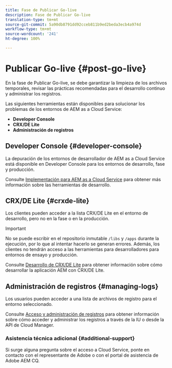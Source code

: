 ```yaml
---
title: Fase de Publicar Go-live
description: Fase de Publicar Go-live
translation-type: tm+mt
source-git-commit: 5a90db8791dd92cceb811b9ed2beda3ecb4a974d
workflow-type: tm+mt
source-wordcount: '241'
ht-degree: 100%

---
```



# Publicar Go-live {#post-go-live}

En la fase de Publicar Go-live, se debe garantizar la limpieza de los archivos temporales, revisar las prácticas recomendadas para el desarrollo continuo y administrar los registros.

Las siguientes herramientas están disponibles para solucionar los problemas de los entornos de AEM as a Cloud Service:

* **Developer Console**
* **CRX/DE Lite**
* **Administración de registros**


## Developer Console {#developer-console}

La depuración de los entornos de desarrollador de AEM as a Cloud Service está disponible en Developer Console para los entornos de desarrollo, fase y producción.

Consulte [ Implementación para AEM as a Cloud Service](https://docs.adobe.com/content/help/es-ES/experience-manager-cloud-service/implementing/developing/development-guidelines.html#aem-as-a-cloud-service-development-tools) para obtener más información sobre las herramientas de desarrollo.

## CRX/DE Lite {#crxde-lite}

Los clientes pueden acceder a la lista CRX/DE Lite en el entorno de desarrollo, pero no en la fase o en la producción.

>[!IMPORTANT]
>No se puede escribir en el repositorio inmutable `/libs` y `/apps` durante la ejecución, por lo que al intentar hacerlo se generan errores. Además, los clientes no tendrán acceso a las herramientas para desarrolladores para entornos de ensayo y producción.

Consulte [Desarrollo de CRX/DE Lite](https://docs.adobe.com/help/es-ES/experience-manager-65/developing/devtools/developing-with-crxde-lite.html) para obtener información sobre cómo desarrollar la aplicación AEM con CRX/DE Lite.

## Administración de registros {#managing-logs}

Los usuarios pueden acceder a una lista de archivos de registro para el entorno seleccionado.

Consulte [Acceso y administración de registros](https://docs.adobe.com/content/help/es-ES/experience-manager-cloud-service/implementing/using-cloud-manager/manage-logs.html) para obtener información sobre cómo acceder y administrar los registros a través de la IU o desde la API de Cloud Manager.

### Asistencia técnica adicional {#additional-support}

Si surge alguna pregunta sobre el acceso a Cloud Service, ponte en contacto con el representante de Adobe o con el portal de asistencia de Adobe AEM CQ.
